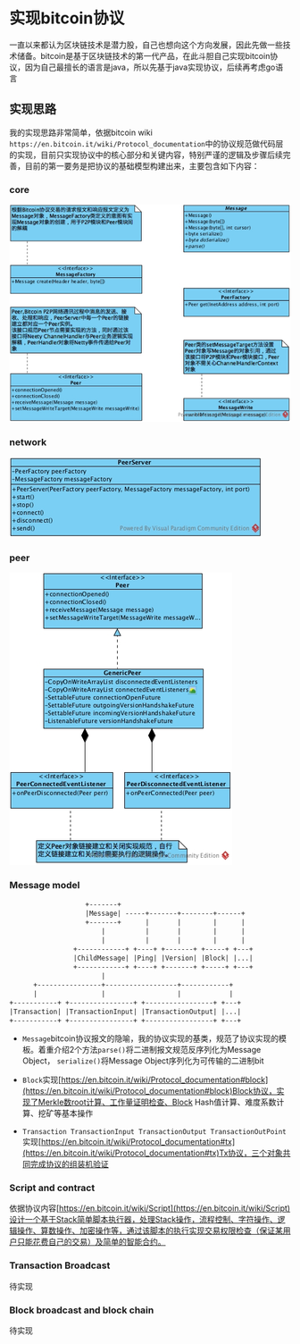 # 实现bitcoin协议

一直以来都认为区块链技术是潜力股，自己也想向这个方向发展，因此先做一些技术储备。bitcoin是基于区块链技术的第一代产品，在此斗胆自己实现bitcoin协议，因为自己最擅长的语言是java，所以先基于java实现协议，后续再考虑go语言

## 实现思路
我的实现思路非常简单，依据bitcoin wiki `https://en.bitcoin.it/wiki/Protocol_documentation`中的协议规范做代码层的实现，目前只实现协议中的核心部分和关键内容，特别严谨的逻辑及步骤后续完善，目前的第一要务是把协议的基础模型构建出来，主要包含如下内容：

### core

![alt core](https://github.com/mysticalmountain/bitcoin/blob/master/architecture/core.jpg "")

### network

![alt p2p](https://github.com/mysticalmountain/bitcoin/blob/master/architecture/P2P.jpg "")

### peer

![alt p2p](https://github.com/mysticalmountain/bitcoin/blob/master/architecture/peer.jpg "")


### Message model
```
                   +-------+
                   |Message| -----+-------+--------+------+
                   +-------+      |       |        |      |
                       |          |       |        |      |
                       |          |       |        |      |
                +------------+ +----+ +-------+ +-----+ +---+
                |ChildMessage| |Ping| |Version| |Block| |...|
                +------------+ +----+ +-------+ +-----+ +---+
                       |
      +----------------+------------------+------------+
      |                |                  |            |
+-----------+ +----------------+ +-----------------+ +---+
|Transaction| |TransactionInput| |TransactionOutput| |...|
+-----------+ +----------------+ +-----------------+ +---+
```

+ `Message`bitcoin协议报文的隐喻，我的协议实现的基类，规范了协议实现的模板。着重介绍2个方法`parse()`将二进制报文规范反序列化为Message Object， `serialize()`将Message Object序列化为可传输的二进制bit

+ `Block`实现[https://en.bitcoin.it/wiki/Protocol_documentation#block](https://en.bitcoin.it/wiki/Protocol_documentation#block)Block协议，实现了Merkle数root计算、工作量证明检查、Block Hash值计算、难度系数计算、挖矿等基本操作

+ `Transaction TransactionInput TransactionOutput TransactionOutPoint`实现[https://en.bitcoin.it/wiki/Protocol_documentation#tx](https://en.bitcoin.it/wiki/Protocol_documentation#tx)Tx协议，三个对象共同完成协议的组装机验证



### Script and contract
依据协议内容[https://en.bitcoin.it/wiki/Script](https://en.bitcoin.it/wiki/Script)设计一个基于Stack简单脚本执行器，处理Stack操作，流程控制、字符操作、逻辑操作、算数操作、加密操作等，通过该脚本的执行实现交易权限检查（保证某用户只能花费自己的交易）及简单的智能合约。
### Transaction Broadcast
待实现
### Block broadcast and block chain
待实现

